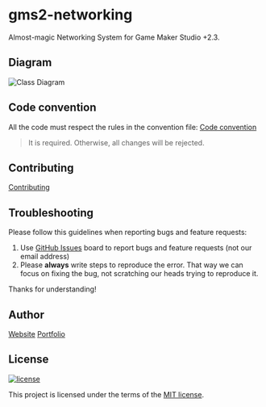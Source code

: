 # gms2-networking
Almost-magic Networking System for Game Maker Studio +2.3.

## Diagram
![Class Diagram](http://www.plantuml.com/plantuml/png/RP4z2y8m443t_8gGiP31LKIA8YxMGS7zZ4SzZ5T8eYBuumtOGZuS-_hkyk1Q7y25nzqAOy5xkSVm6joj0uOUtGYFRpOdS0HdYnD2lg3BFdm-T423zApmsX9oAE0AF6wu9yOyOzljHYpoCBdGkdosDeg6_quHL1jfdIZ3fDQVPMB8kII-egFWXSW3fPefsSHzgb5ZUxJDm068evt4rlxqCvduxI-yz5IfsqOrNlaB)

## Code convention
All the code must respect the rules in the convention file:
[Code convention](docs/code_convention.md)

> It is required. Otherwise, all changes will be rejected.

## Contributing
[Contributing](./docs/CONTRIBUTING.md)

## Troubleshooting
Please follow this guidelines when reporting bugs and feature requests:

1. Use [GitHub Issues](https://github.com/lcnvdl/gms2-networking/issues) board to report bugs and feature requests (not our email address)
2. Please **always** write steps to reproduce the error. That way we can focus on fixing the bug, not scratching our heads trying to reproduce it.

Thanks for understanding!

## Author
[Website](https://lrasente.tumblr.com)
[Portfolio](https://lcnvdl.github.io)


## License
[![license](https://img.shields.io/badge/license-MIT-green.svg)](https://github.com/lcnvdl/gms2-networking/blob/master/LICENSE)

This project is licensed under the terms of the [MIT license](/LICENSE).
